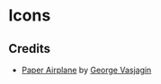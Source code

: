 # Icons

## Credits

- [Paper Airplane](https://thenounproject.com/term/paper-airplane/12136/) by [George Vasjagin](https://thenounproject.com/george.vasjagin/)
